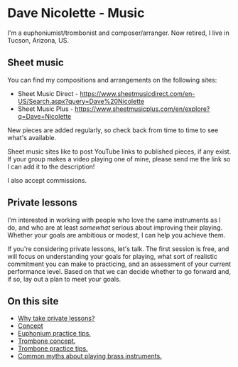 # Dave Nicolette - Music 

I'm a euphoniumist/trombonist and composer/arranger. Now retired, I live in Tucson, Arizona, US.

## Sheet music 

You can find my compositions and arrangements on the following sites:

- Sheet Music Direct - https://www.sheetmusicdirect.com/en-US/Search.aspx?query=Dave%20Nicolette 
- Sheet Music Plus - https://www.sheetmusicplus.com/en/explore?q=Dave+Nicolette 

New pieces are added regularly, so check back from time to time to see what's available.

Sheet music sites like to post YouTube links to published pieces, if any exist. If your group makes a video playing one of mine, please send me the link so I can add it to the description!

I also accept commissions. 

## Private lessons 

I'm interested in working with people who love the same instruments as I do, and who are at least _somewhat_ serious about improving their playing. Whether your goals are ambitious or modest, I can help you achieve them. 

If you're considering private lessons, let's talk. The first session is free, and will focus on understanding your goals for playing, what sort of realistic commitment you can make to practicing, and an assessment of your current performance level. Based on that we can decide whether to go forward and, if so, lay out a plan to meet your goals. 

## On this site 

- [Why take private lessons?](/why-take-private-lessons.md)
- [Concept](concept.md)
- [Euphonium practice tips.](/euphonium-practice-tips.md)
- [Trombone concept.](/trombone-concept.md)
- [Trombone practice tips.](/trombone-practice-tips.md)
- [Common myths about playing brass instruments.](/musical-myths.md)


